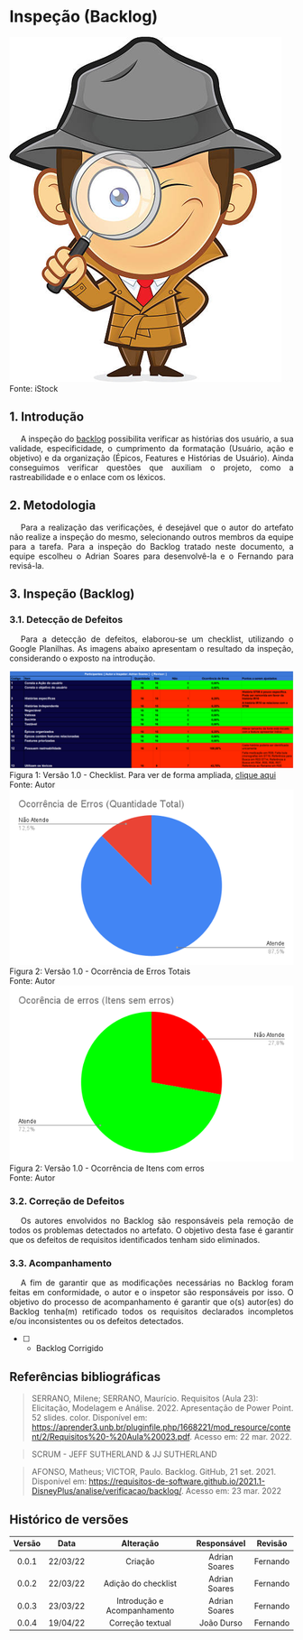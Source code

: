 # Inspeção (Backlog)

<div class="container">
    <div class="row">
        <div class="col">
            <img src="https://raw.githubusercontent.com/Requisitos-de-Software/2021.2-MedSUS/main/docs/assets/inspector_image.jpg">
            <figcaption>Fonte: iStock</figcaption>
        </div>
    </div>
</div>

## 1. Introdução

<p style="text-indent: 20px; text-align: justify">
A inspeção do <a href="https://requisitos-de-software.github.io/2021.2-MedSUS/modeling/product_backlog/">backlog</a> possibilita verificar as histórias dos usuário, a sua validade, especificidade, o cumprimento da formatação (Usuário, ação e objetivo) e da organização (Épicos, Features e Histórias de Usuário). Ainda conseguimos verificar questões que auxiliam o projeto, como a rastreabilidade e o enlace com os léxicos.
</p>

## 2. Metodologia

<p style="text-indent: 20px; text-align: justify">
Para a realização das verificações, é desejável que o autor do artefato não realize a inspeção do mesmo, selecionando outros membros da equipe para a tarefa. Para a inspeção do Backlog tratado neste documento, a equipe escolheu o Adrian Soares para desenvolvê-la e o Fernando para revisá-la.
</p>

## 3. Inspeção (Backlog)

### 3.1. Detecção de Defeitos

<p style="text-indent: 20px; text-align: justify">
Para a detecção de defeitos, elaborou-se um checklist, utilizando o Google Planilhas. As imagens abaixo apresentam o resultado da inspeção, considerando o exposto na introdução.
</p>

<div class="container">
    <div class="row">
        <div class="col">
            <img src="https://raw.githubusercontent.com/Requisitos-de-Software/2021.2-MedSUS/main/docs/assets/verification/backlog/checklist.png">
            <figcaption>Figura 1: Versão 1.0 - Checklist. Para ver de forma ampliada, <a href="https://raw.githubusercontent.com/Requisitos-de-Software/2021.2-MedSUS/main/docs/assets/verification/backlog/checklist.png">clique aqui</a></figcaption>
            <figcaption>Fonte: Autor</figcaption>
        </div>
    </div>
</div>

<div class="container">
    <div class="row">
        <div class="col">
            <img src="https://raw.githubusercontent.com/Requisitos-de-Software/2021.2-MedSUS/main/docs/assets/verification/backlog/grafico_quantidade.png">
            <figcaption>Figura 2: Versão 1.0 - Ocorrência de Erros Totais </figcaption>
            <figcaption>Fonte: Autor</figcaption>
        </div>
    </div>
</div>

<div class="container">
    <div class="row">
        <div class="col">
            <img src="https://raw.githubusercontent.com/Requisitos-de-Software/2021.2-MedSUS/main/docs/assets/verification/backlog/grafico_item.png">
            <figcaption>Figura 2: Versão 1.0 - Ocorrência de Itens com erros </figcaption>
            <figcaption>Fonte: Autor</figcaption>
        </div>
    </div>
</div>

### 3.2. Correção de Defeitos

<p style="text-indent: 20px; text-align: justify">
Os autores envolvidos no Backlog são responsáveis pela remoção de todos os problemas detectados no artefato. O objetivo desta fase é garantir que os defeitos de requisitos identificados tenham sido eliminados.
</p>

### 3.3. Acompanhamento

<p style="text-indent: 20px; text-align: justify">
A fim de garantir que as modificações necessárias no Backlog foram feitas em conformidade, o autor e o inspetor são responsáveis por isso. O objetivo do processo de acompanhamento é garantir que o(s) autor(es) do Backlog tenha(m) retificado todos os requisitos declarados incompletos e/ou inconsistentes ou os defeitos detectados.
</p>

- [ ] - Backlog Corrigido

## Referências bibliográficas

> SERRANO, Milene; SERRANO, Maurício. Requisitos (Aula 23): Elicitação, Modelagem e Análise. 2022. Apresentação de Power Point. 52 slides. color. Disponível em: https://aprender3.unb.br/pluginfile.php/1668221/mod_resource/content/2/Requisitos%20-%20Aula%20023.pdf. Acesso em: 22 mar. 2022.

> SCRUM - JEFF SUTHERLAND & JJ SUTHERLAND

> AFONSO, Matheus; VICTOR, Paulo. Backlog. GitHub, 21 set. 2021. Disponível em: https://requisitos-de-software.github.io/2021.1-DisneyPlus/analise/verificacao/backlog/. Acesso em: 23 mar. 2022

## Histórico de versões

| Versão |   Data   |          Alteração          |  Responsável  | Revisão  |
| :----: | :------: | :-------------------------: | :-----------: | :------: |
| 0.0.1  | 22/03/22 |           Criação           | Adrian Soares | Fernando |
| 0.0.2  | 22/03/22 |     Adição do checklist     | Adrian Soares | Fernando |
| 0.0.3  | 23/03/22 | Introdução e Acompanhamento | Adrian Soares | Fernando |
| 0.0.4  | 19/04/22 |      Correção textual       |  João Durso   | Fernando |
